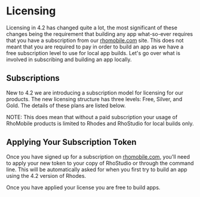 # Licensing

Licensing in 4.2 has changed quite a lot, the most significant of these changes being the requirement that building any app what-so-ever requires that you have a subscription from our [rhomobile.com](www.rhomobile.com) site. This does not meant that you are required to pay in order to build an app as we have a free subscription level to use for local app builds. Let's go over what is involved in subscribing and building an app locally.

## Subscriptions
New to 4.2 we are introducing a subscription model for licensing for our products. The new licensing structure has three levels: Free, Silver, and Gold. The details of these plans are listed below.

<!-- Picture of Sub detail matrix here -->

NOTE: This does mean that without a paid subscription your usage of RhoMobile products is limited to Rhodes and RhoStudio for local builds only.

## Applying Your Subscription Token
Once you have signed up for a subscription on [rhomobile.com](www.rhomobile.com), you'll need to apply your new token to your copy of RhoStudio or through the command line. This will be automatically asked for when you first try to build an app using the 4.2 version of Rhodes.

<!-- Picture of token dialog here -->

<!-- Picture of CLI user info prompt -->

Once you have applied your license you are free to build apps.